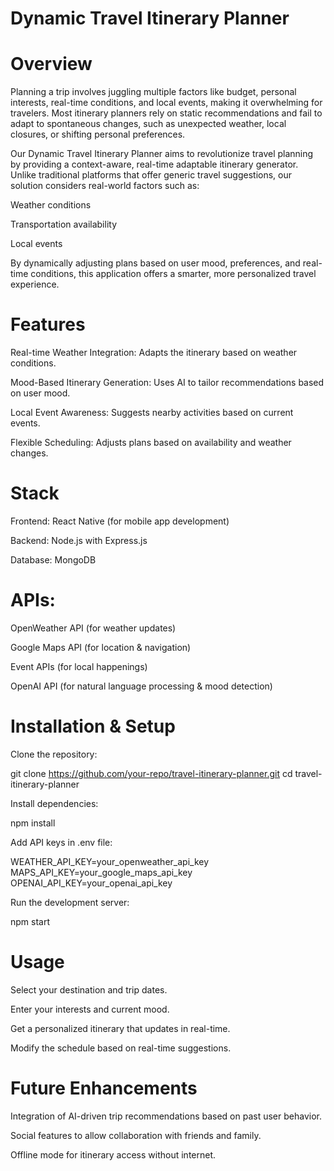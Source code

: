 # Dynamic Travel Itinerary Planner

# Overview

Planning a trip involves juggling multiple factors like budget, personal interests, real-time conditions, and local events, making it overwhelming for travelers. Most itinerary planners rely on static recommendations and fail to adapt to spontaneous changes, such as unexpected weather, local closures, or shifting personal preferences.

Our Dynamic Travel Itinerary Planner aims to revolutionize travel planning by providing a context-aware, real-time adaptable itinerary generator. Unlike traditional platforms that offer generic travel suggestions, our solution considers real-world factors such as:

Weather conditions

Transportation availability

Local events

By dynamically adjusting plans based on user mood, preferences, and real-time conditions, this application offers a smarter, more personalized travel experience.

# Features

Real-time Weather Integration: Adapts the itinerary based on weather conditions.

Mood-Based Itinerary Generation: Uses AI to tailor recommendations based on user mood.

Local Event Awareness: Suggests nearby activities based on current events.

Flexible Scheduling: Adjusts plans based on availability and weather changes.


# Stack

Frontend: React Native (for mobile app development)

Backend: Node.js with Express.js

Database: MongoDB

# APIs:

OpenWeather API (for weather updates)

Google Maps API (for location & navigation)

Event APIs (for local happenings)

OpenAI API (for natural language processing & mood detection)

# Installation & Setup

Clone the repository:

git clone https://github.com/your-repo/travel-itinerary-planner.git
cd travel-itinerary-planner

Install dependencies:

npm install

Add API keys in .env file:

WEATHER_API_KEY=your_openweather_api_key
MAPS_API_KEY=your_google_maps_api_key
OPENAI_API_KEY=your_openai_api_key

Run the development server:

npm start

# Usage

Select your destination and trip dates.

Enter your interests and current mood.

Get a personalized itinerary that updates in real-time.

Modify the schedule based on real-time suggestions.

# Future Enhancements

Integration of AI-driven trip recommendations based on past user behavior.

Social features to allow collaboration with friends and family.

Offline mode for itinerary access without internet.
